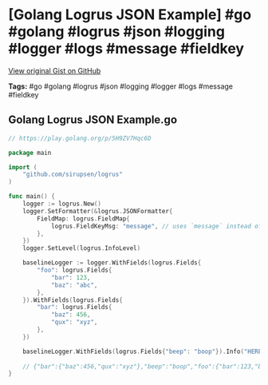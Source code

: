 # [Golang Logrus JSON Example] #go #golang #logrus #json #logging #logger #logs #message #fieldkey

[View original Gist on GitHub](https://gist.github.com/Integralist/939c894e7e888fce66968eb5b1a807de)

**Tags:** #go #golang #logrus #json #logging #logger #logs #message #fieldkey

## Golang Logrus JSON Example.go

```go
// https://play.golang.org/p/5H9ZV7Hqc6D

package main

import (
	"github.com/sirupsen/logrus"
)

func main() {
	logger := logrus.New()
	logger.SetFormatter(&logrus.JSONFormatter{
		FieldMap: logrus.FieldMap{
			logrus.FieldKeyMsg: "message", // uses `message` instead of `msg` field
		},
	})
    logger.SetLevel(logrus.InfoLevel)

	baselineLogger := logger.WithFields(logrus.Fields{
		"foo": logrus.Fields{
			"bar": 123,
			"baz": "abc",
		},
	}).WithFields(logrus.Fields{
		"bar": logrus.Fields{
			"baz": 456,
			"qux": "xyz",
		},
	})

	baselineLogger.WithFields(logrus.Fields{"beep": "boop"}).Info("HERE")
  
  	// {"bar":{"baz":456,"qux":"xyz"},"beep":"boop","foo":{"bar":123,"baz":"abc"},"level":"info","message":"HERE","time":"2009-11-10T23:00:00Z"}
}
```

